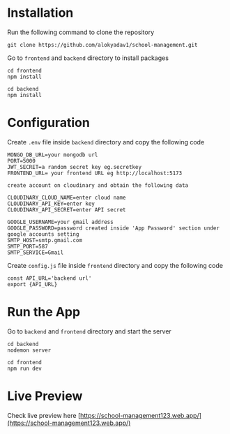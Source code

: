 # Installation
Run the following command to clone the repository
```
git clone https://github.com/alokyadav1/school-management.git
```
Go to ```frontend``` and ```backend``` directory to install packages
```
cd frontend
npm install
```
```
cd backend
npm install
```
# Configuration
Create ```.env``` file inside ```backend``` directory and copy the following code

```
MONGO_DB_URL=your mongodb url
PORT=5000
JWT_SECRET=a random secret key eg.secretkey
FRONTEND_URL= your frontend URL eg http://localhost:5173

create account on cloudinary and obtain the following data

CLOUDINARY_CLOUD_NAME=enter cloud name
CLOUDINARY_API_KEY=enter key
CLOUDINARY_API_SECRET=enter API secret

GOOGLE_USERNAME=your gmail address
GOOGLE_PASSWORD=password created inside 'App Password' section under google accounts setting
SMTP_HOST=smtp.gmail.com
SMTP_PORT=587
SMTP_SERVICE=Gmail

```
Create ```config.js``` file inside ```frontend``` directory and copy the following code
```
const API_URL='backend url'
export {API_URL}
```


# Run the App
Go to ```backend``` and ```frontend``` directory and start the server
```
cd backend
nodemon server
```
```
cd frontend
npm run dev
```
# Live Preview
Check live preview here [https://school-management123.web.app/](https://school-management123.web.app/)
